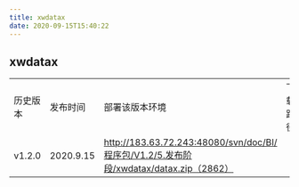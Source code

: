 ```yaml
---
title: xwdatax
date: 2020-09-15T15:40:22
---
```


## xwdatax

||||||
|---|---|---|---|---|
|历史版本|发布时间|部署该版本环境|下载路径|服务说明|
|v1.2.0|2020.9.15|http://183.63.72.243:48080/svn/doc/BI/程序包/V1.2/5.发布阶段/xwdatax/datax.zip（2862）||